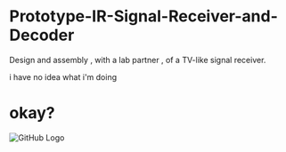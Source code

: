 # Prototype-IR-Signal-Receiver-and-Decoder
Design and assembly , with a lab partner , of a TV-like signal receiver.

i have no idea what i'm doing
# okay?
![GitHub Logo](file:///C:/Users/dimla/OneDrive/Desktop/Astrocyte5.jpg)
